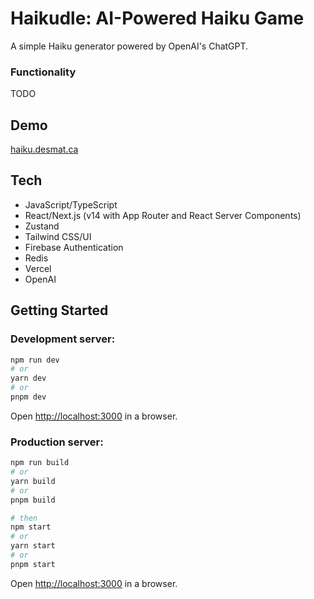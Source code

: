 # Haikudle: AI-Powered Haiku Game

A simple Haiku generator powered by OpenAI's ChatGPT.

### Functionality

TODO

## Demo

[haiku.desmat.ca](https://haiku.desmat.ca)


## Tech

- JavaScript/TypeScript
- React/Next.js (v14 with App Router and React Server Components)
- Zustand
- Tailwind CSS/UI
- Firebase Authentication
- Redis
- Vercel
- OpenAI


## Getting Started

### Development server:

```bash
npm run dev
# or
yarn dev
# or
pnpm dev
```

Open [http://localhost:3000](http://localhost:3000) in a browser.


### Production server:

```bash
npm run build
# or
yarn build
# or
pnpm build

# then 
npm start
# or
yarn start
# or
pnpm start
```

Open [http://localhost:3000](http://localhost:3000) in a browser.
